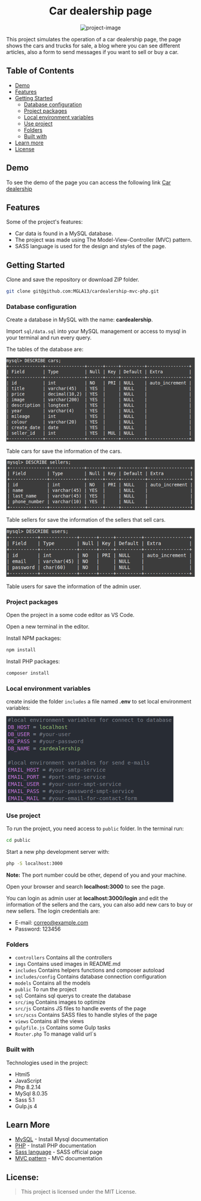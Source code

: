 <h1 align="center" id="title">Car dealership page</h1>

<div align="center">
    <img src="https://portfolio-migue-rasgado.netlify.app/build/img/car.webp" alt="project-image">
</div>

<p id="description">

   This project simulates the operation of a car dealership page, the page shows the cars and trucks for sale, a blog where you can see different articles, also a form to send messages if you want to sell or buy a car.

</p>


## Table of Contents

- [Demo](#demo)
- [Features](#features)
- [Getting Started](#getting-started)
  - [Database configuration](#database-configuration)
  - [Project packages](#project-packages)
  - [Local environment variables](#local-environment-variables)
  - [Use project](#use-project)
  - [Folders](#folders)
  - [Built with](#built-with)
- [Learn more](#learn-more)
- [License](#license)


## Demo

To see the demo of the page you can access the following link [Car dealership](https://tukciwi.sao.dom.my.id/)


## Features

Some of the project's features:

*   Car data is found in a MySQL database.
*   The project was made using The Model-View-Controller (MVC) pattern.
*   SASS language is used for the design and styles of the page.


## Getting Started

Clone and save the repository or download ZIP folder.

```bash
git clone git@github.com:MGLA13/cardealership-mvc-php.git
```

### Database configuration

Create a database in MySQL with the name: **cardealership**.

Import `sql/data.sql` into your MySQL management or access to mysql in your terminal and run every query.

The tables of the database are:

![](https://raw.githubusercontent.com/MGLA13/cardealership-mvc-php/main/imgs/tableCars.png)

Table cars for save the information of the cars.

![](https://raw.githubusercontent.com/MGLA13/cardealership-mvc-php/main/imgs/tableSellers.png)

Table sellers for save the information of the sellers that sell cars.

![](https://raw.githubusercontent.com/MGLA13/cardealership-mvc-php/main/imgs/tableUsers.png)

Table users for save the information of the admin user.


### Project packages

Open the project in a some code editor as VS Code.

Open a new terminal in the editor. 

Install NPM packages:

```bash
npm install
```

Install PHP packages:

```bash
composer install
```


### Local environment variables

create inside the folder `includes` a file named **.env** to set local environment variables:

![](https://raw.githubusercontent.com/MGLA13/cardealership-mvc-php/main/imgs/variables.png)


### Use project

To run the project, you need access to `public` folder. In the terminal run:

```bash
cd public 
```

Start a new php development server with:

```bash
php -S localhost:3000 
```

**Note:** The port number could be other, depend of you and your machine.

Open your browser and search **localhost:3000** to see the page.

You can login as admin user at **localhost:3000/login** and edit the information of the sellers and the cars, you can also add new cars to buy or new sellers. The login credentials are:

*   E-mail: correo@example.com
*   Password: 123456


### Folders

*   `controllers` Contains all the controllers
*   `imgs` Contains used images in README.md
*   `includes` Contains helpers functions and composer autoload
*   `includes/config` Contains database connection configuration
*   `models` Contains all the models
*   `public` To run the project
*   `sql` Contains sql querys to create the database
*   `src/img` Contains images to optimize
*   `src/js` Contains JS files to handle events of the page
*   `src/scss` Contains SASS files to handle styles of the page
*   `views` Contains all the views
*   `gulpfile.js` Contains some Gulp tasks
*   `Router.php` To manage valid url´s


### Built with

Technologies used in the project:

*   Html5
*   JavaScript
*   Php 8.2.14
*   MySql 8.0.35
*   Sass 5.1
*   Gulp.js 4


## Learn More

* [MySQL](https://dev.mysql.com/downloads/) - Install Mysql documentation
* [PHP](https://www.php.net/manual/en/install.phpI) - Install PHP documentation
* [Sass language](https://sass-lang.com/) - SASS official page
* [MVC pattern](https://developer.mozilla.org/en-US/docs/Glossary/MVC) - MVC documentation


## License:

> This project is licensed under the MIT License.